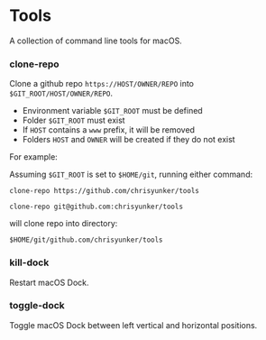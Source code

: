 # Tools

A collection of command line tools for macOS.


### clone-repo

Clone a github repo `https://HOST/OWNER/REPO` into `$GIT_ROOT/HOST/OWNER/REPO`.

- Environment variable `$GIT_ROOT` must be defined
- Folder `$GIT_ROOT` must exist
- If `HOST` contains a `www` prefix, it will be removed
- Folders `HOST` and `OWNER` will be created if they do not exist

For example:

Assuming `$GIT_ROOT` is set to `$HOME/git`, running either command:

`clone-repo https://github.com/chrisyunker/tools`

`clone-repo git@github.com:chrisyunker/tools`

will clone repo into directory:

`$HOME/git/github.com/chrisyunker/tools`


### kill-dock

Restart macOS Dock.


### toggle-dock

Toggle macOS Dock between left vertical and horizontal positions.

